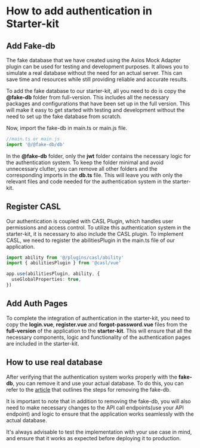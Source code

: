 # How to add authentication in Starter-kit

## Add Fake-db

The fake database that we have created using the Axios Mock Adapter plugin can be used for testing and development purposes. It allows you to simulate a real database without the need for an actual server. This can save time and resources while still providing reliable and accurate results.

To add the fake database to our starter-kit, all you need to do is copy the **@fake-db** folder from full-version. This includes all the necessary packages and configurations that have been set up in the full version. This will make it easy to get started with testing and development without the need to set up the fake database from scratch.

Now, import the fake-db in main.ts or main.js file.

```ts
//main.ts or main.js
import '@/@fake-db/db'
```

In the **@fake-db** folder, only the **jwt** folder contains the necessary logic for the authentication system. To keep the folder minimal and avoid unnecessary clutter, you can remove all other folders and the corresponding imports in the **db.ts** file. This will leave you with only the relevant files and code needed for the authentication system in the starter-kit.

## Register CASL

Our authentication is coupled with CASL Plugin, which handles user permissions and access control. To utilize this authentication system in the starter-kit, it is necessary to also include the CASL plugin.  To implement CASL, we need to register the abilitiesPlugin in the main.ts file of our application.

```ts
import ability from '@/plugins/casl/ability'
import { abilitiesPlugin } from '@casl/vue'

app.use(abilitiesPlugin, ability, {
  useGlobalProperties: true,
})
```

## Add Auth Pages

To complete the integration of authentication in the starter-kit, you need to copy the **login.vue**, **register.vue** and **forgot-password.vue** files from the **full-version** of the application to the **starter-kit**. This will ensure that all the necessary components, logic and functionality of the authentication pages are included in the starter-kit.

## How to use real database

After verifying that the authentication system works properly with the **fake-db**, you can remove it and use your actual database. To do this, you can refer to the [article](how-to-remove-fake-db-and-use-real-api.md) that outlines the steps for removing the fake-db.

It is important to note that in addition to removing the fake-db, you will also need to make necessary changes to the API call endpoints(use your API endpoint) and logic to ensure that the application works seamlessly with the actual database.

It's always advisable to test the implementation with your use case in mind, and ensure that it works as expected before deploying it to production.
